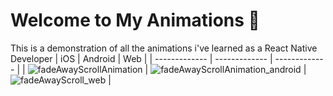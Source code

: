 # Welcome to My Animations 👋

This is a demonstration of all the animations i've learned as a React Native Developer
| iOS  | Android | Web |
| ------------- | ------------- | ------------- |
| ![fadeAwayScrollAnimation](https://github.com/user-attachments/assets/2c244d47-444b-4ee6-8ba5-764f5b8b901b)  | ![fadeAwayScrollAnimation_android](https://github.com/user-attachments/assets/b65cd14a-4d5f-4671-bb68-2b5355130dad)  | ![fadeAwayScroll_web](https://github.com/user-attachments/assets/675afadf-3e3f-40a3-b047-635c3f7b843e) |
